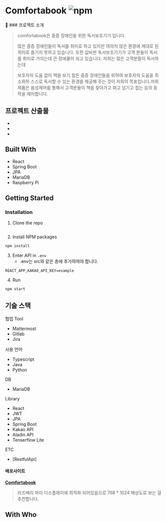 # Comfortabook ![npm](https://img.shields.io/npm/v/npm)

:closed_book: ### 프로젝트 소개

> comfortabook은 중증 장애인을 위한 독서보조기기 입니다.
>
> 많은 중증 장애인들이 독서를 취미로 하고 있지만 여의치 않은 환경에 제대로 된 취미로 즐기지 못하고 있습니다.  또한 값비싼 독서보조기기가 고객 분들이 독서를 취미로 가지는데 큰 장애물이 되고 있습니다.  저희는 많은 고객분들이 독서하는데
>
> 보호자의 도움 없이 책을 보기 힘든 중증 장애인들을 위하여 보호자의 도움을 최소화하 스스로 독서할 수 있는 환경을 제공해 주는 것이 저희의 목표입니다.저희 제품은 음성제어를 통해서 고객분들이 책을 찾아가고 펴고 넘기고 접는 등의  동작을 제어합니다.

## 프로젝트 산출물

- 

-  
-  

## Built With

- React
- Spring Boot
- JPA
- MariaDB
- Raspberry Pi

## Getting Started

### Installation

1. Clone the repo

```bash

```

2. Install NPM packages

```bash
npm install
```

3. Enter API in `.env`
   - .env는 src와 같은 층에 추가하여야 합니다.

```
REACT_APP_KAKAO_API_KEY=example
```

4. Run

```bash
npm start
```

## 기술 스택

협업 Tool

- Mattermost
- Gitlab
- Jira

사용 언어

- Typescript
- Java
- Python

DB

- MariaDB

Library

- React
- JWT
- JPA
- Spring Boot
- Kakao API
- Aladin API
- Tenserflow Lite

ETC

- [RestfulApi]

#### 배포사이트

<a href="https://i3d204.p.ssafy.io"><strong>Comfortabook</strong></a>

> 라즈베리 파이 디스플레이에 최적화 되어있음으로 768 * 1024 해상도로 보는 걸 추천합니다.

## With Who



